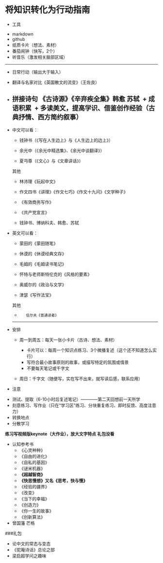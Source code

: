 # 将知识转化为行动指南
 * 工具
  + markdown
  + github
  + 纸质卡片（想法、素材）
  + 番茄闹钟（快写，2个）
  + 听音乐（激发相关脑部区域）
  ---
 * 日常行动（输出大于输入）
  + 翻译与名家对比《英国散文的流变》（王佐良）
   + 拼接诗句 《古诗源》《辛弃疾全集》韩愈 苏轼
   + 成语积累
   + 多读美文，提高学识、借鉴创作经验（古典抒情、西方简约叙事）
     
     ---
 * 中文可以看：
      + 钱钟书（《写在人生边上》与《人生边上的边上》）
      
      + 余光中（《余光中精选集》、《余光中谈翻译》）
      
      + 夏丏尊（《文心》与《文章讲话》）
 
      其他
      
      + 林沛理《玩起中文》
      
      + 作文四书《讲理》《作文七巧》《作文十九问》《文学种子》
      
      + 《有效商务写作》      
      + 《共产党宣言》
      + 钱钟书、博纳科夫、韩愈、苏轼
      
 
 *  英文可以看：
       
       + 蒙田的《蒙田随笔》
       
       + 休谟的《休谟经典文存》
       
       + 毛姆的《毛姆读书笔记》
       
       + 怀特与老师斯特伦克的《风格的要素》
       
       + 奥威尔的《政治与文学》
       
       + 津瑟《写作法宝》
 
       其他
       +        伍尔夫《普通读者》
      
      ---
 
 * 安排
 
   + 周一到周五：每天一张小卡片（古诗、想法、素材）  
     + 卡片可以：每周一个知识点练习、3个微播复述（这个还不知道怎么实行） 
     + 写符合最小故事原则的故事，或描写特定的氛围或情景
     + 不要每天笔记或千字文
 
   + 周日：千字文（随便写，实在写不出来，就写读后感，联系应用）
  
 * 注意
  + 测试、提取（6-10小时后复述笔记）————第二天回想前一天所学
  + 刻意练习、写作业（只在“学习区”练习、分块重复练习、即时反馈、高度注意力）
  + 转换地点
  + 分散学习
 


**练习写视频版keynote（大作业），放大文字特点**
**礼包没看**

* 认知参考书
  - 《心灵种种》
  - 《自由的进化》
  - 《自私的基因》
  - 《谜米机器》
  - **《超越智商》**
  - **《快思慢想》又名《思考，快与慢》**
  - 《经验的疆界》
  - 《改变》
  - 《当下的幸福》
  - 《创造力》
  - 《你一生的故事》
  - 《创新算法》
* 曾国藩 芒格

###礼包
- 论中文的常态与变态
- 《驼庵诗话》总论之部
- 梁启超学问之趣味
